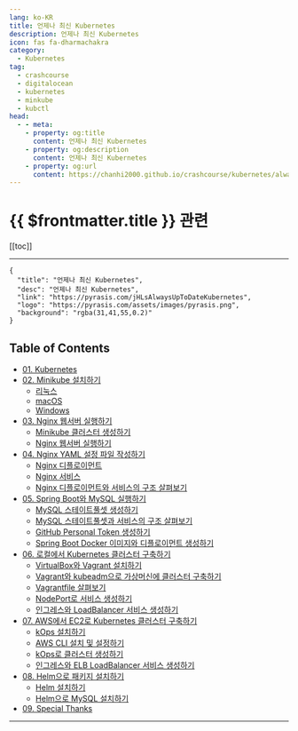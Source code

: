 ```yaml
---
lang: ko-KR
title: 언제나 최신 Kubernetes
description: 언제나 최신 Kubernetes
icon: fas fa-dharmachakra
category:
  - Kubernetes
tag:
  - crashcourse
  - digitalocean
  - kubernetes
  - minkube
  - kubctl
head:
  - - meta:
    - property: og:title
      content: 언제나 최신 Kubernetes
    - property: og:description
      content: 언제나 최신 Kubernetes
    - property: og:url
      content: https://chanhi2000.github.io/crashcourse/kubernetes/always-up-to-date-kubernetes/
---
```


# {{ $frontmatter.title }} 관련

[[toc]]

---

```component VPCard
{
  "title": "언제나 최신 Kubernetes",
  "desc": "언제나 최신 Kubernetes",
  "link": "https://pyrasis.com/jHLsAlwaysUpToDateKubernetes",
  "logo": "https://pyrasis.com/assets/images/pyrasis.png",
  "background": "rgba(31,41,55,0.2)"
}
```

## Table of Contents

- [01. Kubernetes](01.md)
- [02. Minikube 설치하기](02.md)
  - [리눅스](02A.md)
  - [macOS](02B.md)
  - [Windows](02C.md)
- [03. Nginx 웹서버 실행하기](03.md)
  - [Minikube 클러스터 생성하기](03A.md)
  - [Nginx 웹서버 실행하기](03B.md)
- [04. Nginx YAML 설정 파일 작성하기](04.md)
  - [Nginx 디플로이먼트](04A.md)
  - [Nginx 서비스](04B.md)
  - [Nginx 디플로이먼트와 서비스의 구조 살펴보기](04C.md)
- [05. Spring Boot와 MySQL 실행하기](05.md)
  - [MySQL 스테이트풀셋 생성하기](05A.md)
  - [MySQL 스테이트풀셋과 서비스의 구조 살펴보기](05B.md)
  - [GitHub Personal Token 생성하기](05C.md)
  - [Spring Boot Docker 이미지와 디플로이먼트 생성하기](05D.md)
- [06. 로컬에서 Kubernetes 클러스터 구축하기](06.md)
  - [VirtualBox와 Vagrant 설치하기](06A.md)
  - [Vagrant와 kubeadm으로 가상머신에 클러스터 구축하기](06A.md)
  - [Vagrantfile 살펴보기](06B.md)
  - [NodePort로 서비스 생성하기](06C.md)
  - [인그레스와 LoadBalancer 서비스 생성하기](06D.md)
- [07. AWS에서 EC2로 Kubernetes 클러스터 구축하기](07.md)
  - [kOps 설치하기](07A.md)
  - [AWS CLI 설치 및 설정하기](07B.md)
  - [kOps로 클러스터 생성하기](07C.md)
  - [인그레스와 ELB LoadBalancer 서비스 생성하기](07D.md)
- [08. Helm으로 패키지 설치하기](08.md)
  - [Helm 설치하기](08A.md)
  - [Helm으로 MySQL 설치하기](08B.md)
- [09. Special Thanks](09.md)

---

<TagLinks />